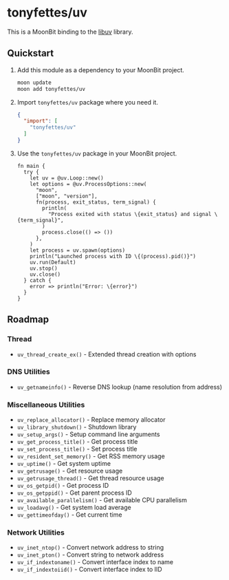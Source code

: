 # tonyfettes/uv

This is a MoonBit binding to the [libuv](https://libuv.org) library.

## Quickstart

1. Add this module as a dependency to your MoonBit project.

   ```bash
   moon update
   moon add tonyfettes/uv
   ```

2. Import `tonyfettes/uv` package where you need it.

   ```json
   {
     "import": [
       "tonyfettes/uv"
     ]
   }
   ```

3. Use the `tonyfettes/uv` package in your MoonBit project.

   ```moonbit
   fn main {
     try {
       let uv = @uv.Loop::new()
       let options = @uv.ProcessOptions::new(
         "moon",
         ["moon", "version"],
         fn(process, exit_status, term_signal) {
           println(
             "Process exited with status \{exit_status} and signal \{term_signal}",
           )
           process.close(() => ())
         },
       )
       let process = uv.spawn(options)
       println("Launched process with ID \{(process).pid()}")
       uv.run(Default)
       uv.stop()
       uv.close()
     } catch {
       error => println("Error: \{error}")
     }
   }
   ```

## Roadmap

### Thread

- `uv_thread_create_ex()` - Extended thread creation with options

### DNS Utilities

- `uv_getnameinfo()` - Reverse DNS lookup (name resolution from address)

### Miscellaneous Utilities

- `uv_replace_allocator()` - Replace memory allocator
- `uv_library_shutdown()` - Shutdown library
- `uv_setup_args()` - Setup command line arguments
- `uv_get_process_title()` - Get process title
- `uv_set_process_title()` - Set process title
- `uv_resident_set_memory()` - Get RSS memory usage
- `uv_uptime()` - Get system uptime
- `uv_getrusage()` - Get resource usage
- `uv_getrusage_thread()` - Get thread resource usage
- `uv_os_getpid()` - Get process ID
- `uv_os_getppid()` - Get parent process ID
- `uv_available_parallelism()` - Get available CPU parallelism
- `uv_loadavg()` - Get system load average
- `uv_gettimeofday()` - Get current time

### Network Utilities

- `uv_inet_ntop()` - Convert network address to string
- `uv_inet_pton()` - Convert string to network address
- `uv_if_indextoname()` - Convert interface index to name
- `uv_if_indextoiid()` - Convert interface index to IID

